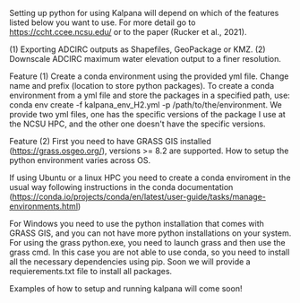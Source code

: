 Setting up python for using Kalpana will depend on which of the features listed below you want to use. 
For more detail go to https://ccht.ccee.ncsu.edu/ or to the paper (Rucker et al., 2021).

(1) Exporting ADCIRC outputs as Shapefiles, GeoPackage or KMZ.
(2) Downscale ADCIRC maximum water elevation output to a finer resolution.


Feature (1)
Create a conda environment using the provided yml file. Change name and prefix (location to store python packages).
To create a conda environment from a yml file and store the packages in a specified path, use:
conda env create -f kalpana_env_H2.yml -p /path/to/the/environment.
We provide two yml files, one has the specific versions of the package I use at the NCSU HPC, and the other one doesn't have 
the specific versions.

Feature (2)
First you need to have GRASS GIS installed (https://grass.osgeo.org/), versions >= 8.2 are supported.
How to setup the python environment varies across OS. 

If using Ubuntu or a linux HPC you need to create a conda enviroment in the usual way following instructions in the conda documentation 
(https://conda.io/projects/conda/en/latest/user-guide/tasks/manage-environments.html)

For Windows you need to use the python installation that comes with GRASS GIS, and you can not have more python installations on
your system. For using the grass python.exe, you need to launch grass and then use the grass cmd. In this case you are not able to use
conda, so you need to install all the necessary dependencies using pip. Soon we will provide a requierements.txt file to install all
packages.

Examples of how to setup and running kalpana will come soon!
